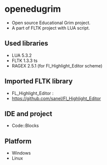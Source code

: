 # openedugrim
* Open source Educational Grim project.
* A part of FLTK project with LUA script.

## Used libraries
* LUA 5.3.2
* FLTK 1.3.3 ts
* RAGEX 2.5.1 (for Fl_Highlight_Editor scheme)

## Imported FLTK library
* FL_Highlight_Editor :
* https://github.com/sanel/Fl_Highlight_Editor

## IDE and project
* Code::Blocks

## Platform
* Windows
* Linux